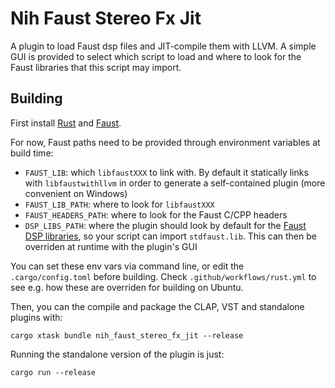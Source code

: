 # Nih Faust Stereo Fx Jit

A plugin to load Faust dsp files and JIT-compile them with LLVM. A simple GUI is
provided to select which script to load and where to look for the Faust
libraries that this script may import.

## Building

First install [Rust](https://rustup.rs/) and [Faust](https://faust.grame.fr/downloads/).

For now, Faust paths need to be provided through environment variables at build
time:

- `FAUST_LIB`: which `libfaustXXX` to link with. By default it statically links
  with `libfaustwithllvm` in order to generate a self-contained plugin (more
  convenient on Windows)
- `FAUST_LIB_PATH`: where to look for `libfaustXXX`
- `FAUST_HEADERS_PATH`: where to look for the Faust C/CPP headers
- `DSP_LIBS_PATH`: where the plugin should look by default for the [Faust DSP
  libraries](https://faustlibraries.grame.fr/), so your script can import
  `stdfaust.lib`. This can then be overriden at runtime with the plugin's GUI

You can set these env vars via command line, or edit the `.cargo/config.toml`
before building. Check `.github/workflows/rust.yml` to see e.g. how these are
overriden for building on Ubuntu.

Then, you can the compile and package the CLAP, VST and standalone plugins with:

```shell
cargo xtask bundle nih_faust_stereo_fx_jit --release
```

Running the standalone version of the plugin is just:

```shell
cargo run --release
```

